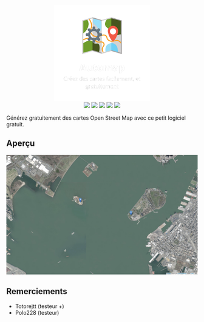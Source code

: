 <p align="center">
<br>
<img src="img/logo1.png" width="50%">
<br>
<img src="https://img.shields.io/github/repo-size/automap-organization/automap">
<img src="https://img.shields.io/github/downloads/automap-organization/automap/total">
<img src="https://img.shields.io/website?down_color=red&down_message=offline&up_color=green&up_message=online&url=https%3A%2F%2Fwww.automap.tk%2F">
<img src="https://img.shields.io/github/commit-activity/w/automap-organization/automap">
<img src="https://img.shields.io/github/contributors/automap-organization/automap">


<p>Générez gratuitement des cartes Open Street Map avec ce petit logiciel gratuit.</p>
<h2>Aperçu</h2>
<img src="img/capture.png">
<h2>Remerciements</h2>
<ul>
    <li>Totorejtt (testeur +)</li>
    <li>Polo228 (testeur)</li>
</ul>
</p>